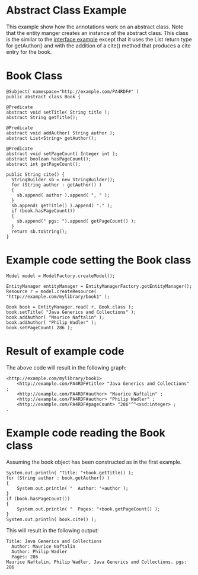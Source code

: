 Abstract Class Example
==========

This example show how the annotations work on an abstract class.  Note that the entity manger creates an
instance of the abstract class.  This class is the similar to the [interface example](./interface.html)
except that it uses the List<String> return type for getAuthor() and with the addition of a cite() 
method that produces a cite entry for the book.

Book Class
==========

    @Subject( namespace="http://example.com/PA4RDF#" )
    public abstract class Book {

    @Predicate
    abstract void setTitle( String title );
    abstract String getTitle();

    @Predicate
    abstract void addAuthor( String author );
    abstract List<String> getAuthor();

    @Predicate
    abstract void setPageCount( Integer int );
    abstract boolean hasPageCount();
    abstract int getPageCount();
    
    public String cite() {
      StringBuilder sb = new StringBuilder();
      for (String author : getAuthor() )
      {
      	sb.append( author ).append( ", " );
      }
      sb.append( getTitle() ).append( "." );
      if (book.hasPageCount())
      {
        sb.append(" pgs: ").append( getPageCount() );
      }
      return sb.toString();
    }


Example code setting the Book class
===================================

    Model model = ModelFactory.createModel();

    EntityManager entityManager = EntityManagerFactory.getEntityManager();
    Resource r = model.createResource( "http://example.com/mylibrary/book1" );

    Book book = EntityManager.read( r, Book.class );
    book.setTitle( "Java Generics and Collections" );
    book.addAuthor( "Maurice Naftalin" );
    book.addAuthor( "Philip Wadler" );
    book.setPageCount( 286 );

Result of example code
======================

The above code will result in the following graph:

    <http://example.com/mylibrary/book1> 
        <http://example.com/PA4RDF#title> "Java Generics and Collections" ;
        <http://example.com/PA4RDF#author> "Maurice Naftalin" ;
        <http://example.com/PA4RDF#author> "Philip Wadler" ;
        <http://example.com/PA4RDF#pageCount> "286"^^<xsd:integer> ;
    .


Example code reading the Book class
===================================

Assuming the book object has been constructed as in the first example.

    System.out.println( "Title: "+book.getTitle() );
    for (String author : book.getAuthor() )
    {
        System.out.println( "  Author: "+author );
    }
    if (book.hasPageCount())
    {
        System.out.println( "  Pages: "+book.getPageCount() );
    }
    System.out.println( book.cite() );

This will result in the following output:

    Title: Java Generics and Collections
      Author: Maurice Naftalin
      Author: Philip Wadler
      Pages: 286
    Maurice Naftalin, Philip Wadler, Java Generics and Collections. pgs: 286
